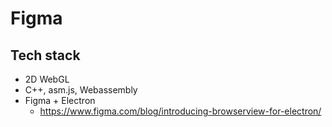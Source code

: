# Figma

## Tech stack

- 2D WebGL
- C++, asm.js, Webassembly
- Figma + Electron
  - https://www.figma.com/blog/introducing-browserview-for-electron/
